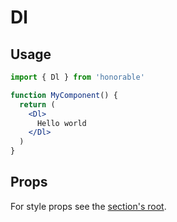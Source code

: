 # Dl

## Usage

```jsx
import { Dl } from 'honorable'

function MyComponent() {
  return (
    <Dl>
      Hello world
    </Dl>
  )
}
```

## Props

For style props see the [section's root](/components/html-tags).
